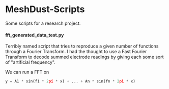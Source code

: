 # MeshDust-Scripts
Some scripts for a research project.  

#### fft_generated_data_test.py
Terribly named script that tries to reproduce a given number of functions through a Fourier Transform.
I had the thought to use a Fast Fourier Transform to decode summed electrode readings by giving each some sort of "artificial frequency".

We can run a FFT on
```python
y = A1 * sin(f1 * 2pi * x) + ... + An * sin(fn * 2pi * x)
```
